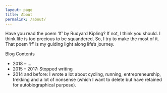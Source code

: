 ```yaml
---
layout: page
title: About
permalink: /about/
---
```


Have you read the poem ‘If’ by Rudyard Kipling? If not, I think you should. I think life is too precious to be squandered. So, I try to make the most of it. That poem ‘If’ is my guiding light along life’s journey.

Blog Contents
- 2018 – ...
- 2015 – 2017: Stopped writing
- 2014 and before: I wrote a lot about cycling, running, entrepreneurship, trekking and a lot of nonsense (which I want to delete but have retained for autobiographical purpose).
